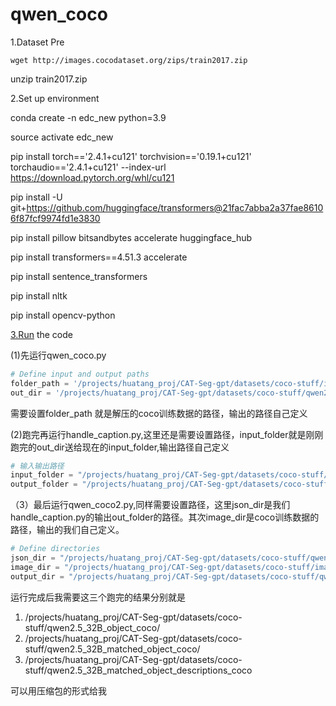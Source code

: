 # qwen_coco
1.Dataset Pre

`wget http://images.cocodataset.org/zips/train2017.zip`

unzip train2017.zip

2.Set up environment

conda create -n edc_new python=3.9

source activate edc_new

pip install torch=='2.4.1+cu121' torchvision=='0.19.1+cu121' torchaudio=='2.4.1+cu121' --index-url https://download.pytorch.org/whl/cu121

pip install -U git+https://github.com/huggingface/transformers@21fac7abba2a37fae86106f87fcf9974fd1e3830

pip install pillow bitsandbytes accelerate huggingface_hub

pip install transformers==4.51.3 accelerate

pip install sentence_transformers

pip install nltk

pip install opencv-python

[3.Run](http://3.Run) the code

(1)先运行qwen_coco.py

```python
# Define input and output paths
folder_path = '/projects/huatang_proj/CAT-Seg-gpt/datasets/coco-stuff/images/train2017'
out_dir = '/projects/huatang_proj/CAT-Seg-gpt/datasets/coco-stuff/qwen2.5_32B_object_coco/'
```

需要设置folder_path 就是解压的coco训练数据的路径，输出的路径自己定义

(2)跑完再运行handle_caption.py,这里还是需要设置路径，input_folder就是刚刚跑完的out_dir送给现在的input_folder,输出路径自己定义

```python
# 输入输出路径
input_folder = "/projects/huatang_proj/CAT-Seg-gpt/datasets/coco-stuff/qwen2.5_32B_object_coco/"
output_folder = "/projects/huatang_proj/CAT-Seg-gpt/datasets/coco-stuff/qwen2.5_32B_matched_object_coco/"
```

（3）最后运行qwen_coco2.py,同样需要设置路径，这里json_dir是我们handle_caption.py的输出out_folder的路径。其次image_dir是coco训练数据的路径，输出的我们自己定义。

```python
# Define directories
json_dir = "/projects/huatang_proj/CAT-Seg-gpt/datasets/coco-stuff/qwen2.5_32B_matched_object_coco"  # Directory containing JSON files
image_dir = "/projects/huatang_proj/CAT-Seg-gpt/datasets/coco-stuff/images/train2017"  # Directory containing images
output_dir = "/projects/huatang_proj/CAT-Seg-gpt/datasets/coco-stuff/qwen2.5_32B_matched_object_descriptions_coco"  # Directory to save output text files
```

运行完成后我需要这三个跑完的结果分别就是

1. /projects/huatang_proj/CAT-Seg-gpt/datasets/coco-stuff/qwen2.5_32B_object_coco/
2. /projects/huatang_proj/CAT-Seg-gpt/datasets/coco-stuff/qwen2.5_32B_matched_object_coco/
3. /projects/huatang_proj/CAT-Seg-gpt/datasets/coco-stuff/qwen2.5_32B_matched_object_descriptions_coco

可以用压缩包的形式给我
